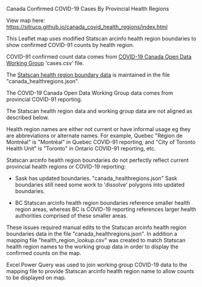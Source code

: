 Canada Confirmed COVID-19 Cases By Provincial Health Regions 

View map here:
<a href="https://sitrucp.github.io/canada_covid_health_regions/index.html">https://sitrucp.github.io/canada_covid_health_regions/index.html</a>

This Leaflet map uses modified Statscan arcinfo health region boundaries to show confirmed COVID-91 counts by health region. 

COVID-91 confirmed count data comes from <a href = "https://github.com/ishaberry/Covid19Canada">COVID-19 Canada Open Data Working Group</a> 'cases.csv' file.

The <a href="https://www150.statcan.gc.ca/n1/pub/82-402-x/2013003/reg-eng.htm">Statscan health region boundary data</a> is maintained in the file "canada_healthregions.json".

The COVID-19 Canada Open Data Working Group data comes from provincial COVID-91 reporting.

The Statscan health region data and working group data are not aligned as described below.

Health region names are either not current or have informal usage eg they are abbreviations or alternate names. For example, Quebec "Région de Montréal" is "Montréal" in Quebec COVID-91 reporting, and "City of Toronto Health Unit" is "Toronto" in Ontario COVID-91 reporting, etc.

Statscan arcinfo health region boundaries do not perfectly reflect current provincial health regions or COVID-19 reporting:

*  Sask has updated boundaries. "canada_healthregions.json" Sask boundaries still need some work to 'dissolve' polygons into updated boundaries.

* BC Statscan arcinfo health region boundaries reference smaller health region areas, whereas BC is COVID-19 reporting references larger health authorities comprised of these smaller areas. 

These issues required manual edits to the Statscan arcinfo health region boundaries data in the file "canada_healthregions.json". In addition a mapping file "health_region_lookup.csv" was created to match Statscan health region names to the working group data in order to display the confirmed counts on the map.

Excel Power Query was used to join working group COVID-19 data to the mapping file to provide  Statscan arcinfo health region name to allow counts to be displayed on map.